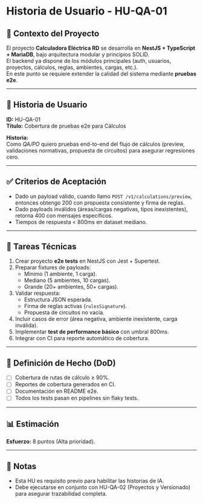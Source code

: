 # Historia de Usuario - HU-QA-01

## 📌 Contexto del Proyecto
El proyecto **Calculadora Eléctrica RD** se desarrolla en **NestJS + TypeScript + MariaDB**, bajo arquitectura modular y principios SOLID.  
El backend ya dispone de los módulos principales (auth, usuarios, proyectos, cálculos, reglas, ambientes, cargas, etc.).  
En este punto se requiere extender la calidad del sistema mediante **pruebas e2e**.

---

## 📝 Historia de Usuario
**ID:** HU-QA-01  
**Título:** Cobertura de pruebas e2e para Cálculos  

**Historia:**  
Como *QA/PO* quiero pruebas end-to-end del flujo de cálculos (preview, validaciones normativas, propuesta de circuitos) para asegurar regresiones cero.

---

## ✅ Criterios de Aceptación
- Dado un payload válido, cuando llamo `POST /v1/calculations/preview`, entonces obtengo 200 con propuesta consistente y firma de reglas.  
- Dado payloads inválidos (áreas/cargas negativas, tipos inexistentes), retorna 400 con mensajes específicos.  
- Tiempos de respuesta < 800ms en dataset mediano.  

---

## 🔧 Tareas Técnicas
1. Crear proyecto **e2e tests** en NestJS con Jest + Supertest.  
2. Preparar fixtures de payloads:  
   - Mínimo (1 ambiente, 1 carga).  
   - Mediano (5 ambientes, 10 cargas).  
   - Grande (20+ ambientes, 50+ cargas).  
3. Validar respuesta:  
   - Estructura JSON esperada.  
   - Firma de reglas activas (`rulesSignature`).  
   - Propuesta de circuitos no vacía.  
4. Incluir casos de error (área negativa, ambiente inexistente, carga inválida).  
5. Implementar **test de performance básico** con umbral 800ms.  
6. Integrar con CI para reporte automático de cobertura.

---

## 🏁 Definición de Hecho (DoD)
- [ ] Cobertura de rutas de cálculo ≥ 90%.  
- [ ] Reportes de cobertura generados en CI.  
- [ ] Documentación en README e2e.  
- [ ] Todos los tests pasan en pipelines sin flaky tests.  

---

## 📊 Estimación
**Esfuerzo:** 8 puntos (Alta prioridad).  

---

## 📌 Notas
- Esta HU es requisito previo para habilitar las historias de IA.  
- Debe ejecutarse en conjunto con HU-QA-02 (Proyectos y Versionado) para asegurar trazabilidad completa.


